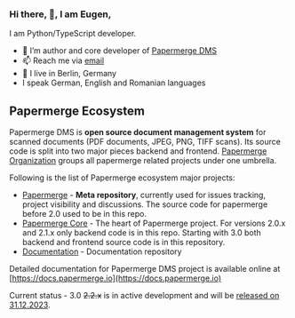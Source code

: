 ### Hi there, 👋, I am Eugen,

I am Python/TypeScript developer.

- 🌱 I’m author and core developer of [Papermerge DMS](https://github.com/ciur/papermerge)
- 📫 Reach me via [email](mailto:eugen@papermerge.com)
- :round_pushpin: I live in Berlin, Germany
- I speak German, English and Romanian languages

## Papermerge Ecosystem

Papermerge DMS is **open source document management system** for scanned documents (PDF documents,
JPEG, PNG, TIFF scans). Its source code is split into two major pieces backend
and frontend. [Papermerge Organization](https://github.com/papermerge) groups all
papermerge related projects under one umbrella.

Following is the list of Papermerge ecosystem major projects:


* [Papermerge](https://github.com/ciur/papermerge) - **Meta repository**, currently used for issues tracking, project visibility and discussions. The source code for papermerge before 2.0 used to be in this repo.
* [Papermerge Core](https://github.com/papermerge/papermerge-core) - The heart of Papermerge project. For versions 2.0.x and 2.1.x only backend code is in this repo. Starting with 3.0 both backend and frontend source code is in this repository.
* [Documentation](https://github.com/papermerge/documentation) - Documentation repository

Detailed documentation for Papermerge DMS project is available online at [https://docs.papermerge.io](https://docs.papermerge.io)

Current status - 3.0 ~~2.2.x~~ is in active development and will be [released on 31.12.2023](https://github.com/papermerge/papermerge-core/milestone/2).
